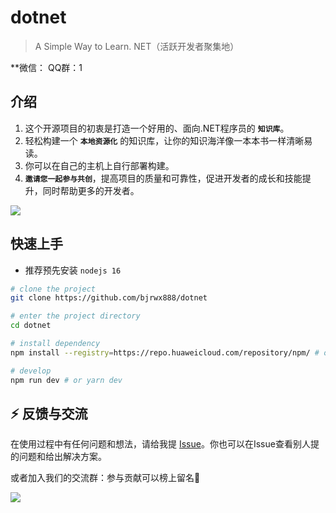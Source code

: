 # dotnet
> A Simple Way to Learn. NET（活跃开发者聚集地）

**微信： QQ群：1

## 介绍
1. 这个开源项目的初衷是打造一个好用的、面向.NET程序员的 **`知识库`**。
2. 轻松构建一个 **`本地资源化`** 的知识库，让你的知识海洋像一本本书一样清晰易读。
3. 你可以在自己的主机上自行部署构建。
4. **`邀请您一起参与共创`**，提高项目的质量和可靠性，促进开发者的成长和技能提升，同时帮助更多的开发者。

<img align="center" src="。/../files/img/dotnet1.png" style="cursor: zoom-in;">

## 快速上手

- 推荐预先安装 `nodejs 16`

```bash
# clone the project
git clone https://github.com/bjrwx888/dotnet

# enter the project directory
cd dotnet

# install dependency
npm install --registry=https://repo.huaweicloud.com/repository/npm/ # or yarn install

# develop
npm run dev # or yarn dev
```

## ⚡ 反馈与交流

在使用过程中有任何问题和想法，请给我提 [Issue](https://github.com/bjrwx888/dotnet/issues)。你也可以在Issue查看别人提的问题和给出解决方案。

或者加入我们的交流群：参与贡献可以榜上留名💯

<img align="center" src="./docs/.vuepress/public/img/qrcode/*qun*.png" style="cursor: zoom-in;">

